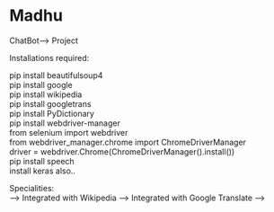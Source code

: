 # Madhu
ChatBot--> Project

Installations required:

pip install beautifulsoup4                                                                                                                 
pip install google                                                                                                                
pip install wikipedia                                                                                                                
pip install googletrans                                                                                                                
pip install PyDictionary                                                                                                                
pip install webdriver-manager                                                                                                             
from selenium import webdriver                                                                                                             
from webdriver_manager.chrome import ChromeDriverManager                                                                                   
driver = webdriver.Chrome(ChromeDriverManager().install())                                                                                 
pip install speech                                                                                                                
install keras also..                                                                                                                
 
Specialities:                                                                                                                
   --> Integrated with Wikipedia
   --> Integrated with Google Translate
   -->

